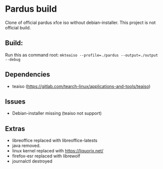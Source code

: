 # Pardus build
Clone of official pardus xfce iso without debian-installer. This project is not official build.

## Build:
Run this as command root:
`mkteaiso --profile=./pardus --output=./output --debug`

## Dependencies
* teaiso (https://gitlab.com/tearch-linux/applications-and-tools/teaiso)

## Issues
* Debian-installer missing (teaiso not support)

## Extras
* libreoffice replaced with libreoffice-latests
* java removed.
* linux kernel replaced with https://liquorix.net/
* firefox-esr replaced with librewolf
* journalctl destroyed
